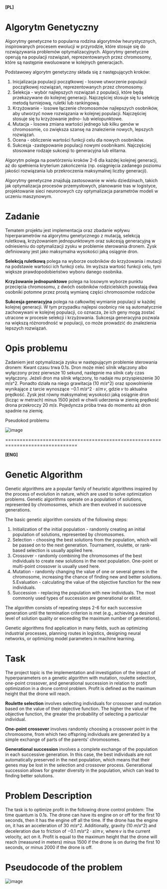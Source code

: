 **[PL]**

# Algorytm Genetyczny

Algorytmy genetyczne to popularna rodzina algorytmów heurystycznych, inspirowanych procesem ewolucji w przyrodzie, które stosuje się do rozwiązywania problemów optymalizacyjnych. Algorytmy genetyczne operują na populacji rozwiązań, reprezentowanych przez chromosomy, które są następnie
ewoluowane w kolejnych generacjach.

Podstawowy algorytm genetyczny składa się z następujących kroków:
  1. Inicjalizacja populacji początkowej - losowe utworzenie populacji początkowej rozwiązań, reprezentowanych przez chromosomy.
  2. Selekcja - wybór najlepszych rozwiązań z populacji, które będą przekazywane do kolejnej generacji. Najczęściej stosuje się tu selekcję metodą turniejową, ruletki      lub rankingową.
  3. Krzyżowanie - losowe łączenie chromosomów najlepszych osobników, aby utworzyć nowe rozwiązania w kolejnej populacji. Najczęściej stosuje się tu krzyżowanie jedno-      lub wielopunktowe.
  4. Mutacja - losowa zmiana wartości jednego lub kilku genów w chromosomie, co zwiększa szansę na znalezienie nowych, lepszych rozwiązań.
  5. Ocena - obliczenie wartości funkcji celu dla nowych osobników.
  6. Sukcesja -zastępowanie populacji nowymi osobnikami. Najczęściej stosowane rodzaje sukcesji to generacyjna lub elitarna.

Algorytm polega na powtórzeniu kroków 2-6 dla każdej kolejnej generacji, aż do spełnienia kryterium zakończenia (np. osiągnięcia zadanego poziomu jakości rozwiązania lub przekroczenia maksymalnej liczby generacji).

Algorytmy genetyczne znajdują zastosowanie w wielu dziedzinach, takich jak optymalizacja procesów przemysłowych, planowanie tras w logistyce, projektowanie sieci neuronowych czy optymalizacja parametrów modeli w uczeniu maszynowym.

# Zadanie

Tematem projektu jest implementacja oraz zbadanie wpływu hiperparametrów na algorytmu genetycznego z mutacją, selekcją ruletkową, krzyżowaniem jednopunktowym oraz sukcesją generacyjną w odniesieniu do optymalizacji zysku w problemie sterowania dronem. Zysk definiowany jest jako maksymalna wysokości jaką osiągnie dron.

**Selekcją ruletkową** polega na wyborze osobników do krzyżowania i mutacji na podstawie wartości ich funkcji celu. Im wyższa wartość funkcji celu, tym większe prawdopodobieństwo wyboru danego osobnika.

**Krzyżowanie jednopunktowe** polega na losowym wyborze punktu przecięcia chromosomu, z dwóch osobników rodzicielskich powstają dwa osobniki potomne przez prostą wymianę części chromosomów rodziców

**Sukcesja generacyjna** polega na całkowitej wymianie populacji w każdej kolejnej generacji. W tym przypadku najlepsi osobnicy nie są automatycznie zachowywani w kolejnej populacji, co oznacza, że ich geny mogą zostać utracone w procesie selekcji i krzyżowania. Sukcesja generacyjna pozwala na większą różnorodność w populacji, co może prowadzić do znalezienia lepszych rozwiązań.


# Opis problemu

Zadaniem jest optymalizacja zysku w następującym problemie sterowania dronem: Kwant czasu trwa 0.1s. Dron może mieć silnik włączony albo wyłączony przez pierwsze 10 sekund, następnie ma silnik cały czas wyłączony. Jeżeli dron ma silnik włączony, to nadaje mu przyspieszenie 30 𝑚/𝑠^2. Ponadto działa na niego grawitacja (10 𝑚/𝑠^2) oraz spowolnienie wynikające z tarcie wynoszące −0.1 𝑚/𝑠^2 · 𝑠/𝑚 𝑣, gdzie 𝑣 to aktualna prędkość. Zysk jest równy maksymalnej wysokości jaką osiągnie dron (licząc w metrach) minus 1500 jeżeli w chwili uderzenia w ziemię prędkość drona przekroczy 20 𝑚/𝑠. Pojedyncza próba trwa do momentu aż dron spadnie na ziemię.

Pseudokod problemu

![image](https://user-images.githubusercontent.com/113121214/232013177-cd852bf7-4924-4861-b429-96d36c421f9d.png)



===============================================================================

**[ENG]**

# Genetic Algorithm

Genetic algorithms are a popular family of heuristic algorithms inspired by the process of evolution in nature, which are used to solve optimization problems. Genetic algorithms operate on a population of solutions, represented by chromosomes, which are then evolved in successive generations.

The basic genetic algorithm consists of the following steps:
  1. Initialization of the initial population - randomly creating an initial population of solutions, represented by chromosomes.
  2. Selection - choosing the best solutions from the population, which will be passed on to the next generation. Tournament, roulette, or rank-based selection is usually applied here.
  3. Crossover - randomly combining the chromosomes of the best individuals to create new solutions in the next population. One-point or multi-point crossover is usually used here.
  4. Mutation - randomly changing the value of one or several genes in the chromosome, increasing the chance of finding new and better solutions.
  5.Evaluation - calculating the value of the objective function for the new individuals.
  6. Succession - replacing the population with new individuals. The most commonly used types of succession are generational or elitist.

The algorithm consists of repeating steps 2-6 for each successive generation until the termination criterion is met (e.g., achieving a desired level of solution quality or exceeding the maximum number of generations).

Genetic algorithms find application in many fields, such as optimizing industrial processes, planning routes in logistics, designing neural networks, or optimizing model parameters in machine learning.

# Task
The project topic is the implementation and investigation of the impact of hyperparameters on a genetic algorithm with mutation, roulette selection, one-point crossover, and generational succession in relation to profit optimization in a drone control problem. Profit is defined as the maximum height that the drone will reach.

**Roulette selection** involves selecting individuals for crossover and mutation based on the value of their objective function. The higher the value of the objective function, the greater the probability of selecting a particular individual.

**One-point crossover** involves randomly choosing a crossover point in the chromosome, from which two offspring individuals are generated by a simple exchange of parts of the parents' chromosomes.

**Generational succession** involves a complete exchange of the population in each successive generation. In this case, the best individuals are not automatically preserved in the next population, which means that their genes may be lost in the selection and crossover process. Generational succession allows for greater diversity in the population, which can lead to finding better solutions.

# Problem Description

The task is to optimize profit in the following drone control problem: The time quantum is 0.1s. The drone can have its engine on or off for the first 10 seconds, then it has the engine off all the time. If the drone has the engine on, it has an acceleration of 30 𝑚/𝑠^2. Additionally, gravity (10 𝑚/𝑠^2) and deceleration due to friction of −0.1 𝑚/𝑠^2 · 𝑠/𝑚 𝑣, where 𝑣 is the current velocity, act on it. Profit is equal to the maximum height that the drone will reach (measured in meters) minus 1500 if the drone is on during the first 10 seconds, or minus 2000 if the drone is off.

# Pseudocode of the problem

![image](https://user-images.githubusercontent.com/113121214/232013177-cd852bf7-4924-4861-b429-96d36c421f9d.png)

